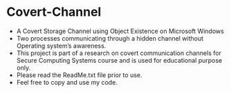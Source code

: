 # Covert-Channel
* A Covert Storage Channel using Object Existence on Microsoft Windows
* Two processes communicating through a hidden channel without Operating system’s awareness.
* This project is part of a research on covert communication channels for Secure Computing Systems course and is used for educational purpose only.
* Please read the ReadMe.txt file prior to use.
* Feel free to copy and use my code.

